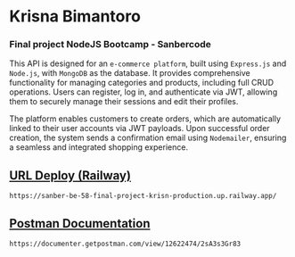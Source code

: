 # Krisna Bimantoro
### Final project NodeJS Bootcamp - Sanbercode
This API is designed for an <code>e-commerce platform</code>, built using <code>Express.js</code> and <code>Node.js</code>, with <code>MongoDB</code> as the database. It provides comprehensive functionality for managing categories and products, including full CRUD operations. Users can register, log in, and authenticate via JWT, allowing them to securely manage their sessions and edit their profiles. 

The platform enables customers to create orders, which are automatically linked to their user accounts via JWT payloads. Upon successful order creation, the system sends a confirmation email using <code>Nodemailer</code>, ensuring a seamless and integrated shopping experience.

## [URL Deploy (Railway)](https://sanber-be-58-final-project-krisn-production.up.railway.app/)
```
https://sanber-be-58-final-project-krisn-production.up.railway.app/
```
## [Postman Documentation](https://documenter.getpostman.com/view/12622474/2sA3s3Gr83)

```
https://documenter.getpostman.com/view/12622474/2sA3s3Gr83
```
